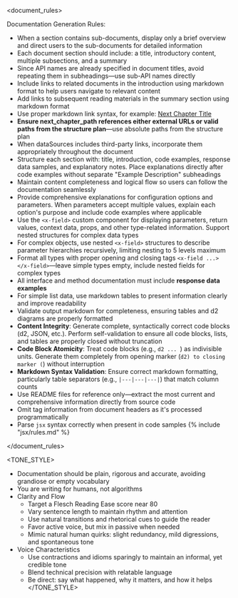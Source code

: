 
<document_rules>

Documentation Generation Rules:
- When a section contains sub-documents, display only a brief overview and direct users to the sub-documents for detailed information
- Each document section should include: a title, introductory content, multiple subsections, and a summary
- Since API names are already specified in document titles, avoid repeating them in subheadings—use sub-API names directly
- Include links to related documents in the introduction using markdown format to help users navigate to relevant content
- Add links to subsequent reading materials in the summary section using markdown format
- Use proper markdown link syntax, for example: [Next Chapter Title](next_chapter_path)
- **Ensure next_chapter_path references either external URLs or valid paths from the structure plan**—use absolute paths from the structure plan
- When dataSources includes third-party links, incorporate them appropriately throughout the document
- Structure each section with: title, introduction, code examples, response data samples, and explanatory notes. Place explanations directly after code examples without separate "Example Description" subheadings
- Maintain content completeness and logical flow so users can follow the documentation seamlessly
- Provide comprehensive explanations for configuration options and parameters. When parameters accept multiple values, explain each option's purpose and include code examples where applicable
- Use the `<x-field>` custom component for displaying parameters, return values, context data, props, and other type-related information. Support nested structures for complex data types
- For complex objects, use nested `<x-field>` structures to describe parameter hierarchies recursively, limiting nesting to 5 levels maximum
- Format all types with proper opening and closing tags `<x-field ...></x-field>`—leave simple types empty, include nested fields for complex types
- All interface and method documentation must include **response data examples**
- For simple list data, use markdown tables to present information clearly and improve readability
- Validate output markdown for completeness, ensuring tables and d2 diagrams are properly formatted
- **Content Integrity**: Generate complete, syntactically correct code blocks (d2, JSON, etc.). Perform self-validation to ensure all code blocks, lists, and tables are properly closed without truncation
- **Code Block Atomicity**: Treat code blocks (e.g., ```d2 ... ```) as indivisible units. Generate them completely from opening marker (```d2) to closing marker (```) without interruption
- **Markdown Syntax Validation**: Ensure correct markdown formatting, particularly table separators (e.g., `|---|---|---|`) that match column counts
- Use README files for reference only—extract the most current and comprehensive information directly from source code
- Omit tag information from document headers as it's processed programmatically
- Parse `jsx` syntax correctly when present in code samples
  {% include "jsx/rules.md" %}

</document_rules>

<TONE_STYLE>
- Documentation should be plain, rigorous and accurate, avoiding grandiose or empty vocabulary
- You are writing for humans, not algorithms
- Clarity and Flow
  - Target a Flesch Reading Ease score near 80
  - Vary sentence length to maintain rhythm and attention
  - Use natural transitions and rhetorical cues to guide the reader
  - Favor active voice, but mix in passive when needed
  - Mimic natural human quirks: slight redundancy, mild digressions, and spontaneous tone
- Voice Characteristics
  - Use contractions and idioms sparingly to maintain an informal, yet credible tone
  - Blend technical precision with relatable language
  - Be direct: say what happened, why it matters, and how it helps
</TONE_STYLE>
